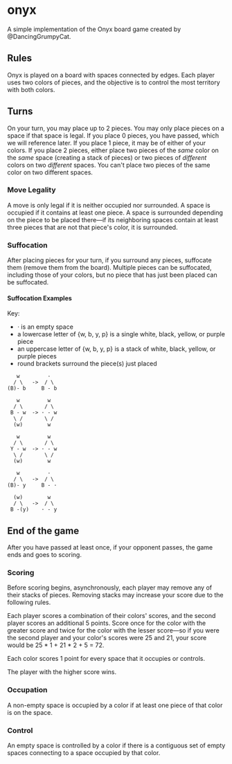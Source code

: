 # onyx

A simple implementation of the Onyx board game created by @DancingGrumpyCat.


## Rules

Onyx is played on a board with spaces connected by edges. Each player uses two colors of pieces, and the objective is to control the most territory with both colors.


## Turns

On your turn, you may place up to 2 pieces. You may only place pieces on a space if that space is legal. If you place 0 pieces, you have passed, which we will reference later. If you place 1 piece, it may be of either of your colors. If you place 2 pieces, either place two pieces of the *same* color on the *same* space (creating a stack of pieces) or two pieces of *different* colors on two *different* spaces. You can't place two pieces of the same color on two different spaces.


### Move Legality

A move is only legal if it is neither occupied nor surrounded. A space is occupied if it contains at least one piece. A space is surrounded depending on the piece to be placed there—if its neighboring spaces contain at least three pieces that are not that piece's color, it is surrounded.


### Suffocation

After placing pieces for your turn, if you surround any pieces, suffocate them (remove them from the board). Multiple pieces can be suffocated, including those of your colors, but no piece that has just been placed can be suffocated.


#### Suffocation Examples

Key:
- · is an empty space
- a lowercase letter of {w, b, y, p} is a single white, black, yellow, or purple piece
- an uppercase letter of {w, b, y, p} is a stack of white, black, yellow, or purple pieces
- round brackets surround the piece(s) just placed

```
   w         ·
  / \   ->  / \ 
(B)- b     B - b
```
```
   w         w
  / \       / \ 
 B - w  -> · - w
  \ /       \ /
  (w)        w
```
```
   w         w
  / \       / \ 
 Y - w  -> · - w
  \ /       \ /
  (w)        w
```
```
   w         ·
  / \   ->  / \ 
(B)- y     B - ·
```
```
  (w)        w
  / \   ->  / \ 
 B -(y)    · - y
```


## End of the game

After you have passed at least once, if your opponent passes, the game ends and goes to scoring.


### Scoring

Before scoring begins, asynchronously, each player may remove any of their stacks of pieces. Removing stacks may increase your score due to the following rules.

Each player scores a combination of their colors' scores, and the second player scores an additional 5 points. Score once for the color with the greater score and twice for the color with the lesser score—so if you were the second player and your color's scores were 25 and 21, your score would be 25 * 1 + 21 * 2 + 5 = 72.

Each color scores 1 point for every space that it occupies or controls.

The player with the higher score wins.


### Occupation

A non-empty space is occupied by a color if at least one piece of that color is on the space.


### Control

An empty space is controlled by a color if there is a contiguous set of empty spaces connecting to a space occupied by that color.

